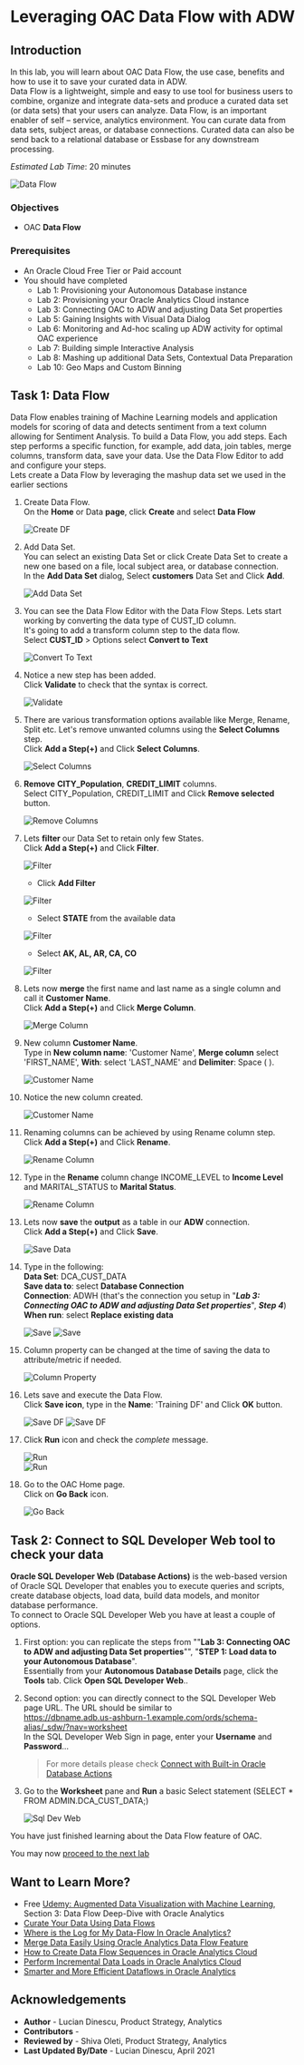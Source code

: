 # Leveraging OAC Data Flow with ADW

## Introduction

In this lab, you will learn about OAC Data Flow, the use case, benefits and how to use it to save your curated data in ADW.  
Data Flow is a lightweight, simple and easy to use tool for business users to combine, organize and integrate data-sets and produce a curated data set (or data sets) that your users can analyze.
Data Flow, is an important enabler of self – service, analytics environment.
You can curate data from data sets, subject areas, or database connections.
Curated data can also be send back to a relational database or Essbase for any downstream processing.

_Estimated Lab Time_: 20 minutes

![Data Flow](../data-flows/images/data-flows.png)

### Objectives

* OAC **Data Flow**

### Prerequisites

* An Oracle Cloud Free Tier or Paid account
* You should have completed  
    * Lab 1: Provisioning your Autonomous Database instance
    * Lab 2: Provisioning your Oracle Analytics Cloud instance
    * Lab 3: Connecting OAC to ADW and adjusting Data Set properties
    * Lab 5: Gaining Insights with Visual Data Dialog
    * Lab 6: Monitoring and Ad-hoc scaling up ADW activity for optimal OAC experience
    * Lab 7: Building simple Interactive Analysis
    * Lab 8: Mashing up additional Data Sets, Contextual Data Preparation
    * Lab 10: Geo Maps and Custom Binning

## Task 1: Data Flow

Data Flow enables training of Machine Learning models and application models for scoring of data and detects sentiment from a text column allowing for Sentiment Analysis.
To build a Data Flow, you add steps. Each step performs a specific function, for example, add data, join tables, merge columns, transform data, save your data. Use the Data Flow Editor to add and configure your steps.  
Lets create a Data Flow by leveraging the mashup data set we used in the earlier sections

1.  Create Data Flow.  
On the **Home** or Data **page**, click **Create** and select **Data Flow**

    ![Create DF](../data-flows/images/createdfsmall.png)

2.  Add Data Set.  
You can select an existing Data Set or click Create Data Set to create a new one based on a file, local subject area, or database connection.  
In the **Add Data Set** dialog, Select **customers** Data Set and Click **Add**.

    ![Add Data Set](../data-flows/images/createdf2small.png)


3.  You can see the Data Flow Editor with the Data Flow Steps. Lets start working by converting the data type of CUST\_ID column.  
It's going to add a transform column step to the data flow.  
Select **CUST\_ID** > Options select **Convert to Text**

    ![Convert To Text](../data-flows/images/custidtotext2.png)

4.  Notice a new step has been added.  
Click **Validate** to check that the syntax is correct.

    ![Validate](../data-flows/images/custidtotext3.png)

5.  There are various transformation options available like Merge, Rename, Split etc. Let's remove unwanted columns using the **Select Columns** step.  
Click **Add a Step(+)** and Click **Select Columns**.

    ![Select Columns](../data-flows/images/addstep-selectcolumns.png)

6.  **Remove** **CITY\_Population**, **CREDIT\_LIMIT** columns.  
Select CITY\_Population, CREDIT\_LIMIT and Click **Remove selected** button.

    ![Remove Columns](../data-flows/images/selectcolumnremoveselected.png)

7.  Lets **filter** our Data Set to retain only few States.  
Click **Add a Step(+)** and Click **Filter**.

    ![Filter](../data-flows/images/addfilter.png)
    * Click **Add Filter**

     ![Filter](../data-flows/images/addfilter2.png)

    * Select **STATE** from the available data

     ![Filter](../data-flows/images/addfilter3.png)

    * Select **AK, AL, AR, CA, CO**

     ![Filter](../data-flows/images/addfilter4.png)

8.  Lets now **merge** the first name and last name as a single column and call it **Customer Name**.  
Click **Add a Step(+)** and Click **Merge Column**.

    ![Merge Column](../data-flows/images/mergecolumn.png)

9.  New column **Customer Name**.  
Type in **New column name**: 'Customer Name', **Merge column** select 'FIRST\_NAME', **With**: select 'LAST\_NAME' and **Delimiter**: Space ( ).

    ![Customer Name](../data-flows/images/customername.png)

10.  Notice the new column created.

     ![Customer Name](../data-flows/images/mergecolumncustomername2.png)

11.  Renaming columns can be achieved by using Rename column step.  
Click **Add a Step(+)** and Click **Rename**.

     ![Rename Column](../data-flows/images/renamecolumn.png)

12.  Type in the **Rename** column change INCOME\_LEVEL to **Income Level** and MARITAL\_STATUS to **Marital Status**.  

     ![Rename Column](../data-flows/images/renamecolumn2.png)

13. Lets now **save** the **output** as a table in our **ADW** connection.  
Click **Add a Step(+)** and Click **Save**.

     ![Save Data](../data-flows/images/savedata.png)

14. Type in the following:  
**Data Set**: DCA\_CUST\_DATA  
**Save data to**: select **Database Connection**  
**Connection**: ADWH (that's the connection you setup in "**_Lab 3: Connecting OAC to ADW and adjusting Data Set properties_**", **_Step 4_**)  
**When run**: select **Replace existing data**

     ![Save](../data-flows/images/savedata2small.png)
     ![Save](../data-flows/images/savedata3small.png)

15.  Column property can be changed at the time of saving the data to attribute/metric if needed.

     ![Column Property](../data-flows/images/savedata4small.png)

16.  Lets save and execute the Data Flow.  
Click **Save icon**, type in the **Name**: 'Training DF' and Click **OK** button.

     ![Save DF](../data-flows/images/savedataflowsmall.png)
     ![Save DF](../data-flows/images/savedataflow2small.png)

17.  Click **Run** icon and check the _complete_ message.

     ![Run](../data-flows/images/rundataflowsmall.png)  
     ![Run](../data-flows/images/rundataflow2.png)

18.  Go to the OAC Home page.  
Click on **Go Back** icon.

     ![Go Back](../data-flows/images/gobacksmall.png)

## Task 2: Connect to SQL Developer Web tool to check your data

**Oracle SQL Developer Web (Database Actions)** is the web-based version of Oracle SQL Developer that enables you to execute queries and scripts, create database objects, load data, build data models, and monitor database performance.  
To connect to Oracle SQL Developer Web you have at least a couple of options.

1.  First option: you can replicate the steps from ""**Lab 3: Connecting OAC to ADW and adjusting Data Set properties**"", "**STEP 1: Load data to your Autonomous Database**".  
Essentially from your **Autonomous Database Details** page, click the **Tools** tab. Click **Open SQL Developer Web**..

2.  Second option: you can directly connect to the SQL Developer Web page URL. The URL should be similar to  
<https://dbname.adb.us-ashburn-1.example.com/ords/schema-alias/_sdw/?nav=worksheet>  
In the SQL Developer Web Sign in page, enter your **Username** and **Password**...
    > For more details please check [Connect with Built-in Oracle Database Actions](https://docs.oracle.com/en/cloud/paas/autonomous-database/adbsa/sql-developer-web.html#GUID-102845D9-6855-4944-8937-5C688939610F)

3.  Go to the **Worksheet** pane and **Run** a basic Select statement (SELECT * FROM ADMIN.DCA\_CUST\_DATA;)

    ![Sql Dev Web](../data-flows/images/sqldev-web.png)


You have just finished learning about the Data Flow feature of OAC.

You may now [proceed to the next lab](#next)

## Want to Learn More?

* Free [Udemy: Augmented Data Visualization with Machine Learning](https://www.udemy.com/machinelearning-analytics/), Section 3: Data Flow Deep-Dive with Oracle Analytics  
* [Curate Your Data Using Data Flows](https://docs.oracle.com/en/cloud/paas/analytics-cloud/acubi/curate-your-data-using-data-flows.html)
* [Where is the Log for My Data-Flow In Oracle Analytics?](https://blogs.oracle.com/analytics/where-is-the-log-for-my-data-flow-in-oracle-analytics)
* [Merge Data Easily Using Oracle Analytics Data Flow Feature](https://blogs.oracle.com/analytics/merge-data-easily-using-oracle-analytics-data-flow-feature)
* [How to Create Data Flow Sequences in Oracle Analytics Cloud](https://blogs.oracle.com/cloud-platform/how-to-create-data-flow-sequences-in-oracle-analytics-cloud)
* [Perform Incremental Data Loads in Oracle Analytics Cloud](https://blogs.oracle.com/analytics/perform-incremental-data-loads-in-oracle-analytics-cloud)
* [Smarter and More Efficient Dataflows in Oracle Analytics](https://blogs.oracle.com/analytics/smarter-and-more-efficient-dataflows-in-oracle-analytics)

## **Acknowledgements**

- **Author** - Lucian Dinescu, Product Strategy, Analytics
- **Contributors** -
- **Reviewed by** - Shiva Oleti, Product Strategy, Analytics
- **Last Updated By/Date** - Lucian Dinescu, April 2021